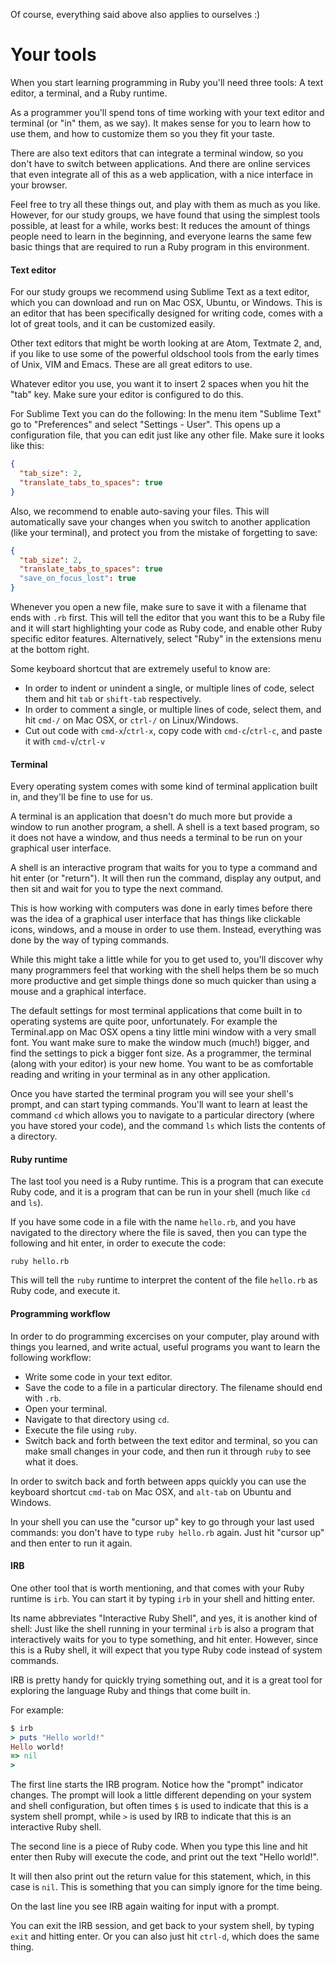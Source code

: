 
Of course, everything said above also applies to ourselves :)
# Your tools

When you start learning programming in Ruby you'll need three tools: A text
editor, a terminal, and a Ruby runtime.

As a programmer you'll spend tons of time working with your text editor and
terminal (or "in" them, as we say). It makes sense for you to learn how to use
them, and how to customize them so you they fit your taste.

There are also text editors that can integrate a terminal window, so you don't
have to switch between applications. And there are online services that even
integrate all of this as a web application, with a nice interface in your
browser.

Feel free to try all these things out, and play with them as much as you like.
However, for our study groups, we have found that using the simplest tools
possible, at least for a while, works best: It reduces the amount of things
people need to learn in the beginning, and everyone learns the same few basic
things that are required to run a Ruby program in this environment.

#### Text editor

For our study groups we recommend using Sublime Text as a text editor, which
you can download and run on Mac OSX, Ubuntu, or Windows. This is an editor that
has been specifically designed for writing code, comes with a lot of great
tools, and it can be customized easily.

Other text editors that might be worth looking at are Atom, Textmate 2, and, if
you like to use some of the powerful oldschool tools from the early times of
Unix, VIM and Emacs. These are all great editors to use.

Whatever editor you use, you want it to insert 2 spaces when you hit the "tab"
key. Make sure your editor is configured to do this.

For Sublime Text you can do the following: In the menu item "Sublime Text" go
to "Preferences" and select "Settings - User". This opens up a configuration
file, that you can edit just like any other file. Make sure it looks like this:

```json
{
  "tab_size": 2,
  "translate_tabs_to_spaces": true
}
```

Also, we recommend to enable auto-saving your files. This will automatically
save your changes when you switch to another application (like your terminal),
and protect you from the mistake of forgetting to save:

```json
{
  "tab_size": 2,
  "translate_tabs_to_spaces": true
  "save_on_focus_lost": true
}
```

Whenever you open a new file, make sure to save it with a filename that ends
with `.rb` first. This will tell the editor that you want this to be a Ruby
file and it will start highlighting your code as Ruby code, and enable other
Ruby specific editor features. Alternatively, select "Ruby" in the extensions
menu at the bottom right.

Some keyboard shortcut that are extremely useful to know are:

* In order to indent or unindent a single, or multiple lines of code, select
  them and hit `tab` or `shift-tab` respectively.
* In order to comment a single, or multiple lines of code, select them, and
  hit `cmd-/` on Mac OSX, or `ctrl-/` on Linux/Windows.
* Cut out code with `cmd-x`/`ctrl-x`, copy code with `cmd-c`/`ctrl-c`, and
  paste it with `cmd-v`/`ctrl-v`

#### Terminal

Every operating system comes with some kind of terminal application built in,
and they'll be fine to use for us.

A terminal is an application that doesn't do much more but provide a window
to run another program, a shell. A shell is a text based program, so it does
not have a window, and thus needs a terminal to be run on your graphical user
interface.

A shell is an interactive program that waits for you to type a command and hit
enter (or "return"). It will then run the command, display any output, and then
sit and wait for you to type the next command.

This is how working with computers was done in early times before there was the
idea of a graphical user interface that has things like clickable icons,
windows, and a mouse in order to use them. Instead, everything was done by the
way of typing commands.

While this might take a little while for you to get used to, you'll discover
why many programmers feel that working with the shell helps them be so much
more productive and get simple things done so much quicker than using a mouse
and a graphical interface.

The default settings for most terminal applications that come built in to
operating systems are quite poor, unfortunately. For example the Terminal.app
on Mac OSX opens a tiny little mini window with a very small font. You want
make sure to make the window much (much!) bigger, and find the settings to pick
a bigger font size. As a programmer, the terminal (along with your editor) is
your new home. You want to be as comfortable reading and writing in your
terminal as in any other application.

Once you have started the terminal program you will see your shell's prompt,
and can start typing commands. You'll want to learn at least the command `cd`
which allows you to navigate to a particular directory (where you have stored
your code), and the command `ls` which lists the contents of a directory.

#### Ruby runtime

The last tool you need is a Ruby runtime. This is a program that can execute
Ruby code, and it is a program that can be run in your shell (much like `cd`
and `ls`).

If you have some code in a file with the name `hello.rb`, and you have
navigated to the directory where the file is saved, then you can type the
following and hit enter, in order to execute the code:

```
ruby hello.rb
```

This will tell the `ruby` runtime to interpret the content of the file
`hello.rb` as Ruby code, and execute it.

#### Programming workflow

In order to do programming excercises on your computer, play around with things
you learned, and write actual, useful programs you want to learn the following
workflow:

* Write some code in your text editor.
* Save the code to a file in a particular directory. The filename should end
  with `.rb`.
* Open your terminal.
* Navigate to that directory using `cd`.
* Execute the file using `ruby`.
* Switch back and forth between the text editor and terminal, so you
  can make small changes in your code, and then run it through `ruby` to see
  what it does.

In order to switch back and forth between apps quickly you can use the keyboard
shortcut `cmd-tab` on Mac OSX, and `alt-tab` on Ubuntu and Windows.

In your shell you can use the "cursor up" key to go through your last used
commands: you don't have to type `ruby hello.rb` again. Just hit "cursor up"
and then enter to run it again.

#### IRB

One other tool that is worth mentioning, and that comes with your Ruby runtime
is `irb`. You can start it by typing `irb` in your shell and hitting enter.

Its name abbreviates "Interactive Ruby Shell", and yes, it is another kind of
shell: Just like the shell running in your terminal `irb` is also a program
that interactively waits for you to type something, and hit enter. However,
since this is a Ruby shell, it will expect that you type Ruby code instead of
system commands.

IRB is pretty handy for quickly trying something out, and it is a great tool
for exploring the language Ruby and things that come built in.

For example:

```ruby
$ irb
> puts "Hello world!"
Hello world!
=> nil
>
```

The first line starts the IRB program. Notice how the "prompt" indicator
changes. The prompt will look a little different depending on your system and
shell configuration, but often times `$` is used to indicate that this is a
system shell prompt, while `>` is used by IRB to indicate that this is an
interactive Ruby shell.

The second line is a piece of Ruby code. When you type this line and hit enter
then Ruby will execute the code, and print out the text "Hello world!".

It will then also print out the return value for this statement, which, in this
case is `nil`. This is something that you can simply ignore for the time being.

On the last line you see IRB again waiting for input with a prompt.

You can exit the IRB session, and get back to your system shell, by typing
`exit` and hitting enter. Or you can also just hit `ctrl-d`, which does the
same thing.

